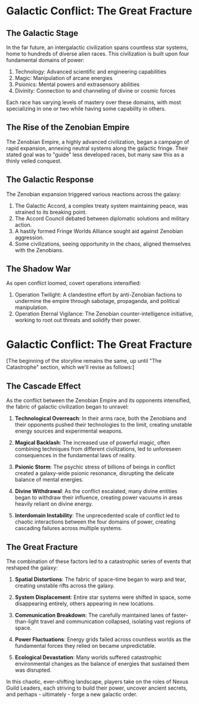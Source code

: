 # Galactic Conflict: The Great Fracture

## The Galactic Stage

In the far future, an intergalactic civilization spans countless star systems, home to hundreds of diverse alien races. This civilization is built upon four fundamental domains of power:

1. Technology: Advanced scientific and engineering capabilities
2. Magic: Manipulation of arcane energies
3. Psionics: Mental powers and extrasensory abilities
4. Divinity: Connection to and channeling of divine or cosmic forces

Each race has varying levels of mastery over these domains, with most specializing in one or two while having some capability in others.

## The Rise of the Zenobian Empire

The Zenobian Empire, a highly advanced civilization, began a campaign of rapid expansion, annexing neutral systems along the galactic fringe. Their stated goal was to "guide" less developed races, but many saw this as a thinly veiled conquest.

## The Galactic Response

The Zenobian expansion triggered various reactions across the galaxy:

1. The Galactic Accord, a complex treaty system maintaining peace, was strained to its breaking point.
2. The Accord Council debated between diplomatic solutions and military action.
3. A hastily formed Fringe Worlds Alliance sought aid against Zenobian aggression.
4. Some civilizations, seeing opportunity in the chaos, aligned themselves with the Zenobians.

## The Shadow War

As open conflict loomed, covert operations intensified:

1. Operation Twilight: A clandestine effort by anti-Zenobian factions to undermine the empire through sabotage, propaganda, and political manipulation.
2. Operation Eternal Vigilance: The Zenobian counter-intelligence initiative, working to root out threats and solidify their power.

# Galactic Conflict: The Great Fracture

[The beginning of the storyline remains the same, up until "The Catastrophe" section, which we'll revise as follows:]

## The Cascade Effect

As the conflict between the Zenobian Empire and its opponents intensified, the fabric of galactic civilization began to unravel:

1. **Technological Overreach**: In their arms race, both the Zenobians and their opponents pushed their technologies to the limit, creating unstable energy sources and experimental weapons.

2. **Magical Backlash**: The increased use of powerful magic, often combining techniques from different civilizations, led to unforeseen consequences in the fundamental laws of reality.

3. **Psionic Storm**: The psychic stress of billions of beings in conflict created a galaxy-wide psionic resonance, disrupting the delicate balance of mental energies.

4. **Divine Withdrawal**: As the conflict escalated, many divine entities began to withdraw their influence, creating power vacuums in areas heavily reliant on divine energy.

5. **Interdomain Instability**: The unprecedented scale of conflict led to chaotic interactions between the four domains of power, creating cascading failures across multiple systems.

## The Great Fracture

The combination of these factors led to a catastrophic series of events that reshaped the galaxy:

1. **Spatial Distortions**: The fabric of space-time began to warp and tear, creating unstable rifts across the galaxy.

2. **System Displacement**: Entire star systems were shifted in space, some disappearing entirely, others appearing in new locations.

3. **Communication Breakdown**: The carefully maintained lanes of faster-than-light travel and communication collapsed, isolating vast regions of space.

4. **Power Fluctuations**: Energy grids failed across countless worlds as the fundamental forces they relied on became unpredictable.

5. **Ecological Devastation**: Many worlds suffered catastrophic environmental changes as the balance of energies that sustained them was disrupted.

In this chaotic, ever-shifting landscape, players take on the roles of Nexus Guild Leaders, each striving to build their power, uncover ancient secrets, and perhaps - ultimately - forge a new galactic order.